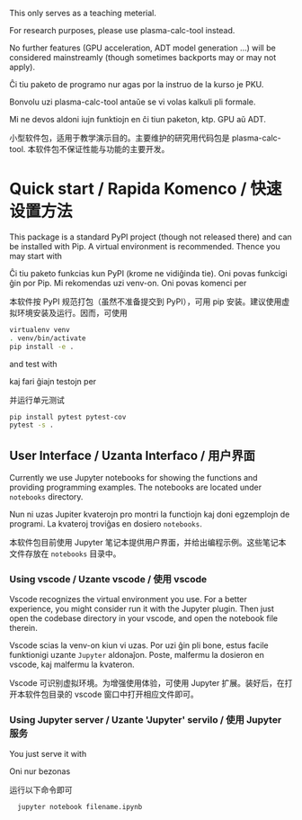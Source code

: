 This only serves as a teaching meterial.

For research purposes, please use plasma-calc-tool instead.

No further features (GPU acceleration, ADT model generation ...) will be considered mainstreamly (though sometimes backports may or may not apply).

Ĉi tiu paketo de programo nur agas por la instruo de la kurso je PKU.

Bonvolu uzi plasma-calc-tool antaŭe se vi volas kalkuli pli formale.

Mi ne devos aldoni iujn funktiojn en ĉi tiun paketon, ktp. GPU aŭ ADT.

小型软件包，适用于教学演示目的。主要维护的研究用代码包是 plasma-calc-tool. 本软件包不保证性能与功能的主要开发。

# Quick start / Rapida Komenco / 快速设置方法

This package is a standard PyPI project (though not released there) and can be installed with Pip. A virtual environment is recommended. Thence you may start with

Ĉi tiu paketo funkcias kun PyPI (krome ne vidiĝinda tie). Oni povas funkcigi ĝin por Pip. Mi rekomendas uzi venv-on. Oni povas komenci per

本软件按 PyPI 规范打包（虽然不准备提交到 PyPI），可用 pip 安装。建议使用虚拟环境安装及运行。因而，可使用

```bash
virtualenv venv
. venv/bin/activate
pip install -e .
```

and test with

kaj fari ĝiajn testojn per

并运行单元测试

```bash
pip install pytest pytest-cov
pytest -s .
```

## User Interface / Uzanta Interfaco / 用户界面

Currently we use Jupyter notebooks for showing the functions and providing programming examples. The notebooks are located under `notebooks` directory.

Nun ni uzas Jupiter kvaterojn pro montri la functiojn kaj doni egzemplojn de programi. La kvateroj troviĝas en dosiero `notebooks`.

本软件包目前使用 Jupyter 笔记本提供用户界面，并给出编程示例。这些笔记本文件存放在 `notebooks` 目录中。

### Using vscode / Uzante vscode / 使用 vscode

Vscode recognizes the virtual environment you use. For a better experience, you might consider run it with the Jupyter plugin. Then just open the codebase directory in your vscode, and open the notebook file therein.

Vscode scias la venv-on kiun vi uzas. Por uzi ĝin pli bone, estus facile funktionigi uzante `Jupyter` aldonaĵon. Poste, malfermu la dosieron en vscode, kaj malfermu la kvateron.

Vscode 可识别虚拟环境。为增强使用体验，可使用 Jupyter 扩展。装好后，在打开本软件包目录的 vscode 窗口中打开相应文件即可。

### Using Jupyter server / Uzante 'Jupyter' servilo / 使用 Jupyter 服务

You just serve it with

Oni nur bezonas

运行以下命令即可

```bash
  jupyter notebook filename.ipynb
```
